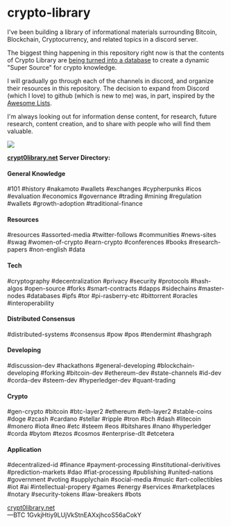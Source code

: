 # crypto-library

I've been building a library of informational materials surrounding Bitcoin, Blockchain, Cryptocurrency, and related topics in a discord server. 

The biggest thing happening in this repository right now is that the contents of Crypto Library are [being turned into a database](https://github.com/infominer33/crypto-library/tree/master/how-to-help.md) to create a dynamic "Super Source" for crypto knowledge.

I will gradually go through each of the channels in discord, and organize their resources in this repository. The decision to expand from Discord (which I love) to github (which is new to me) was, in part, inspired by the [Awesome Lists](https://github.com/sindresorhus/awesome/blob/master/awesome.md). 

I'm always looking out for information dense content, for research, future research, content creation, and to share with people who will find them valuable.

<a href="http://crypt0library.net"><img src="http://i.imgur.com/mXynGLI.png"/></a>

**[crypt0library.net](http://crypt0library.net) Server Directory:**

#### General Knowledge
#101 #history #nakamoto #wallets #exchanges #cypherpunks #icos #evaluation #economics #governance #trading #mining #regulation #wallets #growth-adoption #traditional-finance

#### Resources
#resources #assorted-media #twitter-follows #communities #news-sites #swag #women-of-crypto #earn-crypto #conferences #books #research-papers #non-english #data 

#### Tech
#cryptography #decentralization #privacy #security #protocols #hash-algos #open-source #forks #smart-contracts #dapps #sidechains #master-nodes #databases #ipfs #tor #pi-rasberry-etc #bittorrent #oracles #interoperability

#### Distributed Consensus
#distributed-systems #consensus #pow #pos #tendermint #hashgraph 

#### Developing
#discussion-dev #hackathons #general-developing #blockchain-developing #forking #bitcoin-dev #ethereum-dev #state-channels #id-dev #corda-dev #steem-dev #hyperledger-dev #quant-trading

#### Crypto
#gen-crypto #bitcoin #btc-layer2 #ethereum #eth-layer2 #stable-coins #doge #zcash #cardano #stellar #ripple #tron #bch #dash #litecoin #monero #iota #neo #etc #steem #eos #bitshares #nano #hyperledger #corda #bytom #tezos #cosmos #enterprise-dlt #etcetera 

#### Application
#decentralized-id #finance #payment-processing #institutional-derivitives #prediction-markets #dao #fiat-processing #publishing #united-nations #government #voting #supplychain #social-media #music #art-collectibles #iot #ai #intellectual-propery #games #energy #services #marketplaces #notary #security-tokens #law-breakers 
#bots

[crypt0library.net](http://crypt0library.net)<br/>
—BTC 1GvkjHtiy9LUjVkStnEAXxjhcoS56aCokY
